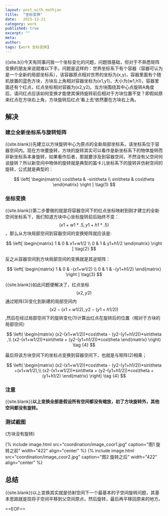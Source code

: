 ```yaml
---
layout: post_with_mathjax
title:  "坐标变换"
date:   2015-12-21
category: work
published: true
excerpt: ""
meta: 
author: 
tags: [work 坐标变换]
---
```


{{site.b}}今天有同事问我一个坐标变化的问题，问题很基础，但对于不熟悉矩阵变换的朋友来说就难以下手。问题是这样的：世界坐标系下有个容器（容器可认为是一个全新的局部坐标系），该容器原点相对世界的坐标为(x,y)，容器里面有个随机放置的蓝色方块，方块左上角相对容器坐标为(x1,y1)，大小为(w1,h1)，容器里面还有个红点，红点坐标相对容器为(x2,y2)。当方块围绕其中心点旋转A角度后，请问红点应该如何变换才能使其保持旋转前后相对于方块位置不变？即假如原来红点在方块右上角，方块旋转后红点‘看上去’依然要在方块右上角。

## 解决

### 建立全新坐标系与旋转矩阵

{{site.blank}}先建立以方块旋转中心为原点的全新局部坐标系，该坐标系位于容器空间内。现在方块要旋转，方块的旋转其实可以看作是新坐标系下的物体旋转而非新坐标系本身旋转，如果看作后者，那就要涉及到容器空间，不然没有父空间何谈旋转？所以新空间中物体的旋转就是典型的笛卡儿坐标系下的旋转非仿射空间的旋转，公式就是典型的：

$$
\left[ \begin{matrix} cos\theta & -sin\theta \\ sin\theta & cos\theta \end{matrix} \right ] \tag{1}
$$

### 坐标变换

{{site.blank}}第二步要做的就是将容器空间下的红点坐标映射到刚才建立的全新空间坐标系下，我们知道方块中心坐标旋转前后始终不变：$$(x1+w1*.5,y1+h1*.5)$$，那么从方块局部空间到容器空间的变换矩阵就应该是:

$$
\left[ \begin{matrix} 
1 & 0 & x1+w1/2 \\ 
0 & 1 & y1+h1/2 
\end{matrix} \right ] \tag{2}
$$

反之从容器空间到方块局部空间的变换就是其逆矩阵：

$$
\left[ \begin{matrix} 
1 & 0 & -(x1+w1/2) \\ 
0 & 1 & -(y1+h1/2) 
\end{matrix} \right ] \tag{3}
$$

{{site.blank}}如此问题便解决了，红点坐标$$(x2,y2)$$通过矩阵(3)变化到新建的局部空间内$$(x2-(x1+w1/2),y2-(y1+h1/2))$$,然后在经过局部空间下的旋转变化(1)计算出红点在旋转后的位置（相对于方块的局部空间）

$$
\left( \begin{matrix}
(x2-(x1+w1/2))*cos\theta - (y2-(y1+h1/2))*sin\theta ,\\ 
(x2-(x1+w1/2))*sin\theta + (y2-(y1+h1/2))*cos\theta 
\end{matrix} \right) \tag {4}
$$

最后将该方块空间下的坐标点变换到容器空间下，也就是与矩阵(2)相乘；

$$
\left( \begin{matrix}
(x2-(x1+w1/2))*cos\theta - (y2-(y1+h1/2))*sin\theta +(x1+w1/2),\\ 
(x2-(x1+w1/2))*sin\theta + (y2-(y1+h1/2))*cos\theta +(y1+h1/2)
\end{matrix} \right) \tag {4}
$$

### 注意

{{site.blank}}**以上变换全部是假设所有空间都没有缩放，初了方块旋转外，其他空间都没有旋转。**

### 测试截图

(方块没有旋转)

{% include image.html src="coordination/image_coor1.jpg" caption="图1 旋转之前" width="422" align="center" %}
{% include image.html src="coordination/image_coor2.jpg" caption="图2 旋转之后" width="422" align="center" %}

## 总结

{{site.blank}}以上变换其实就是仿射空间下一个最基本的子空间旋转问题，其基本思路就是现将子空间平移到父空间原点，然后旋转，最后再平移回原来的地方。


==EOF==


